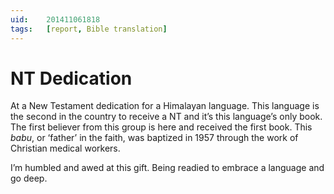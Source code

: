 ```yaml
---
uid:	201411061818
tags:	[report, Bible translation]
---
```


# NT Dedication

At a New Testament dedication for a Himalayan language. This language is the second in the country to receive a NT and it’s this language’s only book. The first believer from this group is here and received the first book. This *babu*, or ‘father’ in the faith, was baptized in 1957 through the work of Christian medical workers.

I’m humbled and awed at this gift. Being readied to embrace a language and go deep.
